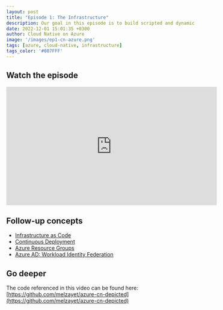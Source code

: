 ```yaml
---
layout: post
title: "Episode 1: The Infrastructure"
description: Our goal in this episode is to build scripted and dynamic infrastructure. Every time we update any configuration, we want this to be automatically reflected in our Azure envrionment.
date: 2022-12-01 15:01:35 +0300
author: Cloud Native on Azure
image: '/images/ep1-cn-azure.png'
tags: [azure, cloud-native, infrastructure]
tags_color: '#007FFF'
---
```


## Watch the episode

<iframe width="560" height="315" src="https://www.youtube.com/embed/k4kupW_P5l8" title="Episode 1: The Infrastructure" frameborder="0" allow="accelerometer; autoplay; clipboard-write; encrypted-media; gyroscope; picture-in-picture" allowfullscreen></iframe>

<br/>

## Follow-up concepts

* [Infrastructure as Code](https://learn.microsoft.com/en-us/devops/deliver/what-is-infrastructure-as-code)
* [Continuous Deployment](https://learn.microsoft.com/en-us/devops/deliver/what-is-continuous-delivery)
* [Azure Resource Groups](https://learn.microsoft.com/en-us/azure/azure-resource-manager/management/manage-resource-groups-portal)
* [Azure AD: Workload Identity Federation](https://learn.microsoft.com/en-us/azure/active-directory/develop/workload-identity-federation)

## Go deeper

The code referenced in this video can be found here: [https://github.com/melzayet/azure-cn-depicted](https://github.com/melzayet/azure-cn-depicted)
